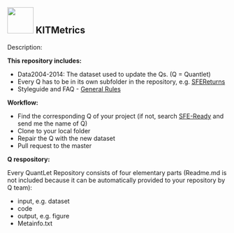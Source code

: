 ## <img src="pics/Project.png" width="60" /> **KITMetrics**

Description:

__This repository includes:__
- Data2004-2014: The dataset used to update the Qs. (Q = Quantlet)
- Every Q has to be in its own subfolder in the repository, e.g. [SFEReturns](https://github.com/QuantLet/SFE-ToDo/tree/master/SFEReturns)
- Styleguide and FAQ - [General Rules](https://github.com/QuantLet/Styleguide-and-FAQ)

__Workflow:__
- Find the corresponding Q of your project (if not, search [SFE-Ready](https://github.com/QuantLet/SFE-Ready) and send me the name of Q)
- Clone to your local folder
- Repair the Q with the new dataset
- Pull request to the master


__Q respository:__

Every QuantLet Repository consists of four elementary parts (Readme.md is not included because it can be automatically provided to your repository by Q team):
- input, e.g. dataset
- code
- output, e.g. figure
- Metainfo.txt 
